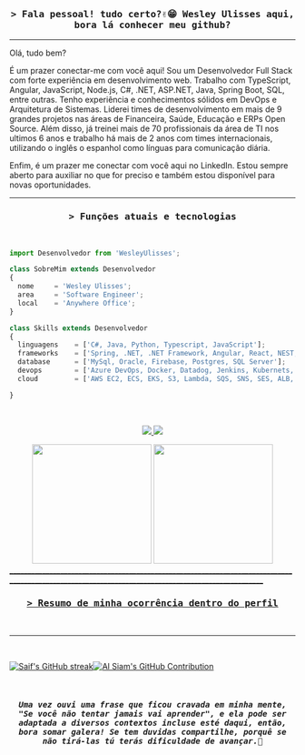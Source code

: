<!--Titulo -->
<h3 align="center">
        <samp>&gt; Fala pessoal! tudo certo?✌️😁 Wesley Ulisses aqui, bora lá conhecer meu github?
        </samp>
</h3>


____________________________________________________________________________________________________________________________________________________
Olá, tudo bem?

É um prazer conectar-me com você aqui! Sou um Desenvolvedor Full Stack com forte experiência em desenvolvimento web. Trabalho com TypeScript, Angular, JavaScript, Node.js, C#, .NET, ASP.NET, Java, Spring Boot, SQL, entre outras. Tenho experiência e conhecimentos sólidos em DevOps e Arquitetura de Sistemas. Liderei times de desenvolvimento em mais de 9 grandes projetos nas áreas de Financeira, Saúde, Educação e ERPs Open Source. Além disso, já treinei mais de 70 profissionais da área de TI nos ultimos 6 anos e trabalho há mais de 2 anos com times internacionais, utilizando o inglês o espanhol como línguas para comunicação diária.

Enfim, é um prazer me conectar com você aqui no LinkedIn. Estou sempre aberto para auxiliar no que for preciso e também estou disponível para novas oportunidades.
____________________________________________________________________________________________________________________________________________________

<!--Titulo -->
<h3 align="center">
        <samp>&gt; Funções atuais e tecnologias
        </samp>
</h3>
<br/>

```js
import Desenvolvedor from 'WesleyUlisses';

class SobreMim extends Desenvolvedor
{
  nome     = 'Wesley Ulisses';
  area     = 'Software Engineer';
  local    = 'Anywhere Office';
}

class Skills extends Desenvolvedor
{
  linguagens    = ['C#, Java, Python, Typescript, JavaScript'];
  frameworks    = ['Spring, .NET, .NET Framework, Angular, React, NEST, Express, Vite'];
  database      = ['MySql, Oracle, Firebase, Postgres, SQL Server'];
  devops        = ['Azure DevOps, Docker, Datadog, Jenkins, Kubernets, RPA Automation, GitHub Actions'];
  cloud         = ['AWS EC2, ECS, EKS, S3, Lambda, SQS, SNS, SES, ALB, IAM, ARN, Amplify, CloudFront, VPC, ECR...'];

}
```
<br/>

<p align="center">
  
  <a href="mailto:wesleyulisses0@gmail.com" alt="Gmail">
    <img src="https://img.shields.io/badge/-Gmail-FF0000?style=flat-square&labelColor=FF0000&logo=gmail&logoColor=white" />
  </a>


  <a href="https://www.linkedin.com/in/wesleyulisses" alt="Linkedin">
    <img src="https://img.shields.io/badge/-Linkedin-0e76a8?style=flat-square&logo=Linkedin&logoColor=white&link="https://www.linkedin.com/in/wesleyulisses"" />
  </a>

</p> 
<div>

<div align="center">
  <img height="210em" src="https://github-readme-stats.vercel.app/api/top-langs/?username=WesleyUlisses&layout=compact&langs_count=7&theme=tokyonight"/>
  <a href="https://github.com/WesleyUlisses">
  <img height="210em" src="https://github-readme-stats.vercel.app/api?username=WesleyUlisses&show_icons=true&theme=tokyonight&include_all_commits=true&count_private=true"/>
</div>
____________________________________________________________________________________________________________________________________________________

<!--Titulo -->       
<br/>
<h3 align="center">
        <samp>&gt; Resumo de minha ocorrência dentro do perfil
        </samp>
</h3>

<br/>
<hr/>
<br/>

<!--readme-streak-stats -->
<div style="display: flex;">
  <p align="center">
    <a href="https://github.com/WesleyUlisses">
      <img src="https://github-readme-streak-stats.herokuapp.com/?user=WesleyUlisses&theme=radical&border=7F3FBF&background=0D1117" alt="Saif's GitHub streak"/>
    </a>
  </p>

  <p align="center">
    <a href="https://github.com/WesleyUlisses">
      <img src="https://github-profile-summary-cards.vercel.app/api/cards/profile-details?username=WesleyUlisses&theme=radical" alt="Al Siam's GitHub Contribution"/>
    </a>
  </p>
        
</div>

<br/>
<h5 align="center">
        <samp> Uma vez ouvi uma frase que ficou cravada em minha mente, 
                "Se você não tentar jamais vai aprender",
                e ela pode ser adaptada a diversos contextos incluse esté daqui, então, bora somar galera! Se tem duvidas compartilhe, porquê se não tirá-las tú terás dificuldade de avançar.🫡
        </samp>
</h5>
